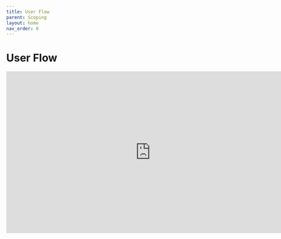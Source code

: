 ```yaml
---
title: User Flow
parent: Scoping
layout: home
nav_order: 8
---
```


# User Flow

<iframe width="768" height="432" src="https://miro.com/app/live-embed/uXjVNAlrLE0=/?moveToViewport=-1031,-527,1842,1333&embedId=875708201568" frameborder="0" scrolling="no" allow="fullscreen; clipboard-read; clipboard-write" allowfullscreen></iframe>